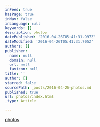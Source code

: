 ```yaml
---
inFeed: true
hasPage: true
inNav: false
inLanguage: null
keywords: []
description: photos
datePublished: '2016-04-26T05:41:31.997Z'
dateModified: '2016-04-26T05:41:31.705Z'
authors: []
publisher:
  name: null
  domain: null
  url: null
  favicon: null
title: ''
author: []
starred: false
sourcePath: _posts/2016-04-26-photos.md
published: true
url: photos/index.html
_type: Article

---
```

[photos][0]

[0]: photography.benjaminblue.me